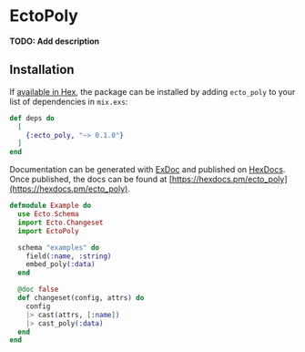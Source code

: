 # EctoPoly

**TODO: Add description**

## Installation

If [available in Hex](https://hex.pm/docs/publish), the package can be installed
by adding `ecto_poly` to your list of dependencies in `mix.exs`:

```elixir
def deps do
  [
    {:ecto_poly, "~> 0.1.0"}
  ]
end
```

Documentation can be generated with [ExDoc](https://github.com/elixir-lang/ex_doc)
and published on [HexDocs](https://hexdocs.pm). Once published, the docs can
be found at [https://hexdocs.pm/ecto_poly](https://hexdocs.pm/ecto_poly).

```elixir
defmodule Example do
  use Ecto.Schema
  import Ecto.Changeset
  import EctoPoly

  schema "examples" do
    field(:name, :string)
    embed_poly(:data)
  end

  @doc false
  def changeset(config, attrs) do
    config
    |> cast(attrs, [:name])
    |> cast_poly(:data)
  end
end
```

